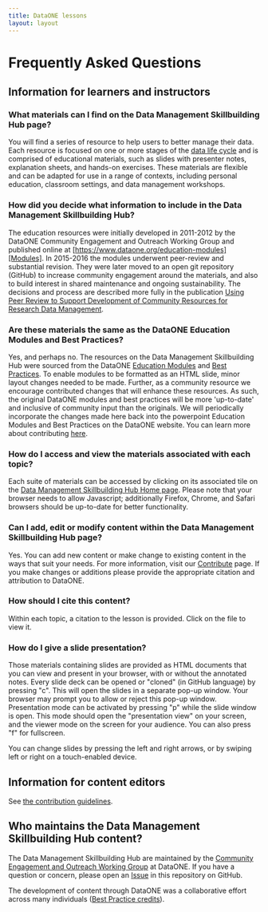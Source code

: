 ```yaml
---
title: DataONE lessons
layout: layout
---
```



# Frequently Asked Questions


## Information for learners and instructors

### What materials can I find on the Data Management Skillbuilding Hub page?

You will find a series of resource to help users to better manage their data. Each resource is focused on one or more stages of the [data life cycle][DLC] and is comprised of educational materials, such as slides with presenter notes, explanation sheets, and hands-on exercises. These materials are flexible and can be adapted for use in a range of contexts, including personal education, classroom settings, and data management workshops.

### How did you decide what information to include in the Data Management Skillbuilding Hub?
The education resources were initially developed in 2011-2012 by the DataONE Community Engagement and Outreach Working Group and published online at [https://www.dataone.org/education-modules][Modules]. In 2015-2016 the modules underwent peer-review and substantial revision. They were later moved to an open git repository (GitHub) to increase community engagement around the materials, and also to build interest in shared maintenance and ongoing sustainability. The decisions and process are described more fully in the publication [Using Peer Review to Support Development of Community Resources for Research Data Management][MnmgtPub].

### Are these materials the same as the DataONE Education Modules and Best Practices?
Yes, and perhaps no. The resources on the Data Management Skillbuilding Hub were sourced from the DataONE [Education Modules][Modules] and [Best Practices][BestPrac]. To enable modules to be formatted as an HTML slide, minor layout changes needed to be made. Further, as a community resource we encourage contributed changes that will enhance these resources. As such, the original DataONE modules and best practices will be more 'up-to-date' and inclusive of community input than the originals. We will periodically incorporate the changes made here back into the powerpoint Education Modules and Best Practices on the DataONE website. You can learn more about contributing [here][CONTRIB].

### How do I access and view the materials associated with each topic?

Each suite of materials can be accessed by clicking on its associated tile on the [Data Management Skillbuilding Hub Home page][website]. Please note that your browser needs to allow Javascript; additionally Firefox, Chrome, and Safari browsers should be up-to-date for better functionality.

### Can I add, edit or modify content within the Data Management Skillbuilding Hub page?

Yes. You can add new content or make change to existing content in the ways that suit your needs. For more information, visit our [Contribute][CONTRIB] page. If you make changes or additions please provide the appropriate citation and attribution to DataONE.

### How should I cite this content?

Within each topic, a citation to the lesson is provided. Click on the file to view it.

### How do I give a slide presentation?

Those materials containing slides are provided as HTML documents that you can view and present in your browser, with or without the annotated notes. Every slide deck can be opened or "cloned" (in GitHub language) by pressing "c". This will open the slides in a separate pop-up window. Your browser may prompt you to allow or reject this pop-up window. Presentation mode can be activated by pressing "p" while the slide window is open. This mode should open the "presentation view" on your screen, and the viewer mode on the screen for your audience. You can also press "f" for fullscreen.

You can change slides by pressing the left and right arrows, or by swiping left or right on a touch-enabled device.


## Information for content editors

See [the contribution guidelines][CONTRIB].


## Who maintains the Data Management Skillbuilding Hub content?
The Data Management Skillbuilding Hub are maintained by the [Community Engagement and Outreach Working Group][CEO-WG] at DataONE. If you have a question or concern, please open an <a href="https://github.com/DataONEorg/Education/issues" target="_blank">Issue</a> in this repository on GitHub.<br />

The development of content through DataONE was a collaborative effort across many individuals ([Best Practice  credits](https://www.dataone.org/credits)).


[website]: ./ "Lessons homepage"
[CONTRIB]: ./CONTRIBUTING.html "Contribution guidelines"
[MnmgtPub]: http://dx.doi.org/10.7191/jeslib.2017.1114 "Peer-review in Data Management"
[Modules]: https://www.dataone.org/education-modules
[BestPrac]: https://www.dataone.org/best-practices
[CEO-WG]: https://www.dataone.org/working_groups/community-engagement-and-outreach
[DLC]: https://www.dataone.org/data-life-cycle
